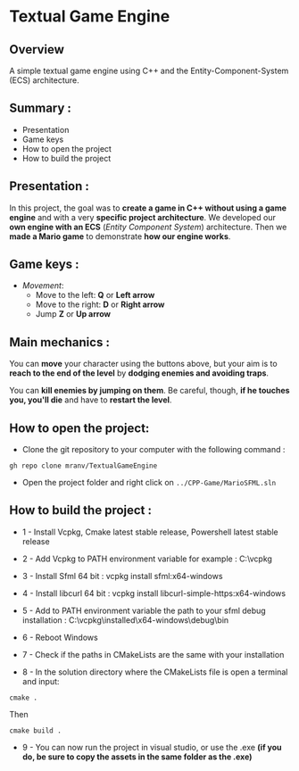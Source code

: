 # Textual Game Engine

## Overview

A simple textual game engine using C++ and the Entity-Component-System (ECS) architecture.

## Summary :

- Presentation
- Game keys
- How to open the project
- How to build the project

## Presentation :

In this project, the goal was to **create a game in C++ without using a game engine** and with a very **specific project architecture**. We developed our **own engine with an ECS** (_Entity Component System_) architecture. Then we **made a Mario game** to demonstrate **how our engine works**.

## Game keys :

- _Movement_:
  - Move to the left: **Q** or **Left arrow**
  - Move to the right: **D** or **Right arrow**
  - Jump **Z** or **Up arrow**

## Main mechanics :

You can **move** your character using the buttons above, but your aim is to **reach to the end of the level** by **dodging enemies and avoiding traps**.

You can **kill enemies by jumping on them**. Be careful, though, **if he touches you, you'll die** and have to **restart the level**.

## How to open the project:

- Clone the git repository to your computer with the following command :

```
gh repo clone mranv/TextualGameEngine
```

- Open the project folder and right click on `../CPP-Game/MarioSFML.sln`

## How to build the project :

- 1 - Install Vcpkg, Cmake latest stable release, Powershell latest stable release
- 2 - Add Vcpkg to PATH environment variable for example : C:\vcpkg
- 3 - Install Sfml 64 bit : vcpkg install sfml:x64-windows
- 4 - Install libcurl 64 bit : vcpkg install libcurl-simple-https:x64-windows

- 5 - Add to PATH environment variable the path to your sfml debug installation : C:\vcpkg\installed\x64-windows\debug\bin

- 6 - Reboot Windows

- 7 - Check if the paths in CMakeLists are the same with your installation

- 8 - In the solution directory where the CMakeLists file is open a terminal and input:

```
cmake .
```

Then

```
cmake build .
```

- 9 - You can now run the project in visual studio, or use the .exe **(if you do, be sure to copy the assets in the same folder as the .exe)**
